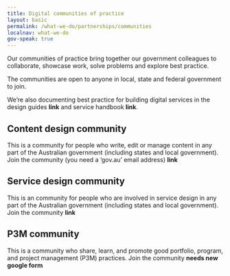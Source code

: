 ```yaml
---
title: Digital communities of practice
layout: basic
permalink: /what-we-do/partnerships/communities
localnav: what-we-do
gov-speak: true
---
```


Our communities of practice bring together our government colleagues to collaborate, showcase work, solve problems and explore best practice.

The communities are open to anyone in local, state and federal government to join.

We’re also documenting best practice for building digital services in the design guides **link** and service handbook **link**.

## Content design community

This is a community for people who write, edit or manage content in any part of the Australian government (including states and local government). 
Join the community (you need a ‘gov.au’ email address) **link**

## Service design community

This is an community for people who are involved in service design in any part of the Australian government (including states and local government). 
Join the community **link**

## P3M community

This is a community who share, learn, and promote good portfolio, program, and project management (P3M) practices.
Join the community **needs new google form**
